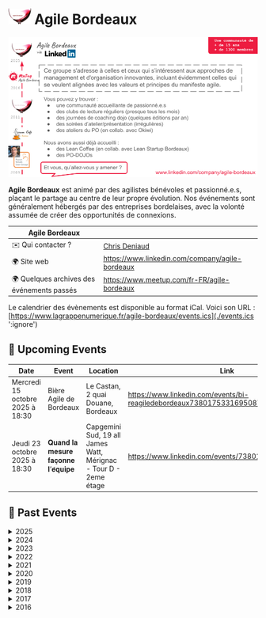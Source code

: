 # ![](./logo_agile_bordeaux_10.png) Agile Bordeaux 
![resume](./resume_agile_bordeaux.png)

**Agile Bordeaux** est animé par des agilistes bénévoles et passionné.e.s, plaçant le partage au centre de leur propre évolution.
Nos événements sont généralement hébergés par des entreprises bordelaises, avec la volonté assumée de créer des opportunités de connexions.
 

| Agile Bordeaux              |    |
| ------------------------------ | --- |
| ✉️ Qui contacter ?              | [Chris Deniaud](mailto:agilite@deniaud.eu) |
| 🌍 Site web                    | https://www.linkedin.com/company/agile-bordeaux |
| 🌍 Quelques archives des événements passés  | https://www.meetup.com/fr-FR/agile-bordeaux |

Le calendrier des évènements est disponible au format iCal.
Voici son URL : [https://www.lagrappenumerique.fr/agile-bordeaux/events.ics](./events.ics ':ignore')

<!-- EVENTS:START -->
## 📅 Upcoming Events

| Date | Event | Location | Link |
|------|--------|----------|------|
| Mercredi 15 octobre 2025 à 18:30 | Bière Agile de Bordeaux | Le Castan, 2 quai Douane, Bordeaux | https://www.linkedin.com/events/bi-reagiledebordeaux7380175331695087616/ |
| Jeudi 23 octobre 2025 à 18:30 | 𝐐𝐮𝐚𝐧𝐝 𝐥𝐚 𝐦𝐞𝐬𝐮𝐫𝐞 𝐟𝐚𝐜̧𝐨𝐧𝐧𝐞 𝐥’𝐞́𝐪𝐮𝐢𝐩𝐞 | Capgemini Sud, 19 all James Watt, Mérignac - Tour D - 2eme étage | https://www.linkedin.com/events/7380197152666333184/ |

## 📆 Past Events

<details>
<summary>2025</summary>

| Date | Event | Location | Link |
|------|--------|----------|------|
| Samedi 04 octobre 2025 à 10:00 | Club de lecture 25.5 - L’entreprise robuste | Le Node - Aquinum, 12 Rue des Faussets · Bordeaux | https://www.meetup.com/agile-bordeaux/events/308541210/ |
| Mercredi 17 septembre 2025 à 18:30 | La Bière Agile de Bordeaux | Le Cornichon - 1 Quai Richelieu, 33000 Bordeaux | https://www.linkedin.com/events/bi-reagilebordeaux7371811827380391936/ |
| Mardi 16 septembre 2025 à 18:30 | Soirée Serious Game | Capgemini, 19 All. James Watt · MERIGNAC - Bâtiment D - 2e étage | https://www.meetup.com/agile-bordeaux/events/309810368/ |
| Samedi 06 septembre 2025 à 10:00 | Club de lecture 25.4 - Les livres de l’été | Le Node - Aquinum, 12 Rue des Faussets · Bordeaux | https://www.meetup.com/agile-bordeaux/events/308541098/ |
| Samedi 14 juin 2025 à 10:00 | Club de lecture 25.3 - Ecotopia | Lieu-dit Jambriaud à Saint-Hilaire d'Estissac | https://www.meetup.com/agile-bordeaux/events/307181506/? |
| Samedi 05 avril 2025 à 10:00 | Club de lecture 25.2 - Petit manuel de résistance contemporaine | 12 Rue des Faussets, Bordeaux | https://www.meetup.com/agile-bordeaux/events/306121267/ |
| Jeudi 13 mars 2025 à 18:30 | Scrum ET Kanban - L’alliage résilient de l’amélioration continue de vos produits | 12 Rue des Faussets, Bordeaux | https://www.meetup.com/agile-bordeaux/events/305865751/ |
| Samedi 15 février 2025 à 09:00 | Coaching Dojo 25.1 | 13 Rue Archimède, Mérignac | https://www.meetup.com/agile-bordeaux/events/305095745/ |
| Samedi 08 février 2025 à 10:00 | Club de lecture 25.1 - Nexus | 12 Rue des Faussets, Bordeaux | https://www.meetup.com/agile-bordeaux/events/305223231/ |
</details>

<details>
<summary>2024</summary>

| Date | Event | Location | Link |
|------|--------|----------|------|
| Samedi 30 novembre 2024 à 10:00 | Club de lecture 24.8 - Une sacrée envie de foutre le bordel | 12 Rue des Faussets, Bordeaux | https://www.meetup.com/agile-bordeaux/events/303986394/ |
| Samedi 05 octobre 2024 à 10:00 | Club de lecture 24.7 - Dans le cerveau des champions | 12 Rue des Faussets, Bordeaux | https://www.meetup.com/agile-bordeaux/events/302002220/ |
| Samedi 07 septembre 2024 à 10:00 | Club de lecture 24.6 - Les livres de l’été | 12 Rue des Faussets, Bordeaux | https://www.meetup.com/agile-bordeaux/events/302002044/ |
| Samedi 29 juin 2024 à 09:00 | Coaching Dojo Juin | 44 Rue Lucien Faure, Bordeaux | https://www.meetup.com/agile-bordeaux/events/301323388/ |
| Samedi 15 juin 2024 à 10:00 | Club de lecture 24.5 - Pour en finir avec le machin | 12 Rue des Faussets, Bordeaux | https://www.meetup.com/agile-bordeaux/events/301013894/ |
| Mardi 07 mai 2024 à 19:00 | Atelier du PO #6 : Mission anti-sabotage | 10 Pl. Saint-Christoly, Bordeaux | https://www.meetup.com/agile-bordeaux/events/300755558/ |
| Samedi 04 mai 2024 à 10:00 | Club de lecture 24.4 - Changer d’altitude | 12 Rue des Faussets, Bordeaux | https://www.meetup.com/agile-bordeaux/events/299362757/ |
| Samedi 23 mars 2024 à 09:30 | Club de lecture 24.3 - La boîte à outils de la méthode OKR | Online | https://www.meetup.com/agile-bordeaux/events/298848223/ |
| Samedi 16 mars 2024 à 09:00 | Coaching Dojo Mars | 17 Quai Louis XVIII, Bordeaux | https://www.meetup.com/agile-bordeaux/events/299213788/ |
| Mercredi 13 mars 2024 à 19:00 | Atelier du PO #5 : Lean Coffee | 10 Pl. Saint-Christoly, Bordeaux | https://www.meetup.com/agile-bordeaux/events/299637290/ |
| Mardi 27 février 2024 à 19:00 | Agile Bordeaux 24.1 | 1 Av. Henri Becquerel, Mérignac | https://www.meetup.com/agile-bordeaux/events/298910561/ |
| Samedi 10 février 2024 à 10:00 | Club de lecture 24.2 - Agile conversations | 12 Rue des Faussets, Bordeaux | https://www.meetup.com/agile-bordeaux/events/297716202/ |
| Mercredi 31 janvier 2024 à 19:00 | Atelier du PO #4 : L'évolution du PO : du tacticien au stratège | Online | https://www.meetup.com/agile-bordeaux/events/298588040/ |
| Samedi 13 janvier 2024 à 10:00 | Club de lecture 24.1 - Les livres des vacances | 12 Rue des Faussets, Bordeaux | https://www.meetup.com/agile-bordeaux/events/295798791/ |
</details>

<details>
<summary>2023</summary>

| Date | Event | Location | Link |
|------|--------|----------|------|
| Mercredi 13 décembre 2023 à 19:00 | Atelier du PO #3 - Demoribo : l'art de la pratique de la démo agile | 10 Pl. Saint-Christoly, Bordeaux | https://www.meetup.com/agile-bordeaux/events/297759784/ |
| Samedi 18 novembre 2023 à 10:00 | Club de lecture 23.7 - Vivre avec son passé | 12 Rue des Faussets, Bordeaux | https://www.meetup.com/agile-bordeaux/events/296337309/ |
| Mercredi 15 novembre 2023 à 18:30 | Atelier du PO #2 - S'essayer à l'eXtreme quotation | 44 Rue Barreyre, Bordeaux | https://www.meetup.com/agile-bordeaux/events/297211586/ |
| Mardi 10 octobre 2023 à 19:00 | Atelier du PO #1 - Découvrir les bases de l'UX / UI | Place Saint Christoly, Bordeaux | https://www.meetup.com/agile-bordeaux/events/293450726/ |
| Samedi 23 septembre 2023 à 10:00 | Club de lecture 23.6 - Réparer les Histoires | 12 Rue des Faussets, Bordeaux | https://www.meetup.com/agile-bordeaux/events/294707236/ |
| Samedi 26 août 2023 à 10:00 | Club de lecture 23.5 - Les livres de l’été | 12 Rue des Faussets, Bordeaux | https://www.meetup.com/agile-bordeaux/events/294707074/ |
| Samedi 17 juin 2023 à 10:00 | Club de lecture 23.4 - La cinquième discipline | 12 Rue des Faussets, Bordeaux | https://www.meetup.com/agile-bordeaux/events/293404784/ |
| Samedi 22 avril 2023 à 10:00 | Club de lecture 23.3 - Moi, toi, nous, petit traité des influences réciproques | 12 Rue des Faussets, Bordeaux | https://www.meetup.com/agile-bordeaux/events/291918981/ |
| Samedi 25 février 2023 à 10:00 | Club de lecture 23.2 - Éloge de l'inattendu | 12 Rue des Faussets, Bordeaux | https://www.meetup.com/agile-bordeaux/events/291402181/ |
| Samedi 28 janvier 2023 à 10:00 | Club de lecture 23.1 - Ne coupez jamais la poire en deux | 12 Rue des Faussets, Bordeaux | https://www.meetup.com/agile-bordeaux/events/290269432/ |
</details>

<details>
<summary>2022</summary>

| Date | Event | Location | Link |
|------|--------|----------|------|
| Samedi 03 décembre 2022 à 10:00 | Club de lecture 22.6 - Théorie U, l'essentiel | 12 Rue des Faussets, Bordeaux | https://www.meetup.com/agile-bordeaux/events/288650730/ |
| Samedi 17 septembre 2022 à 10:00 | Club de lecture 22.5 - Coacher avec l’Appreciative Inquiry | 12 Rue des Faussets, Bordeaux | https://www.meetup.com/agile-bordeaux/events/286846272/ |
| Samedi 18 juin 2022 à 10:00 | Club de lecture 22.4 - Coacher les émotions | 12 Rue des Faussets, Bordeaux | https://www.meetup.com/agile-bordeaux/events/285883383/ |
| Mardi 14 juin 2022 à 18:30 | Découvrir le rôle de Product Owner par la pratique et en aidant les autres. | Online | https://www.meetup.com/agile-bordeaux/events/285783764/ |
| Samedi 07 mai 2022 à 10:00 | Club de lecture 22.3 - Optimisez votre équipe | 12 Rue des Faussets, Bordeaux | https://www.meetup.com/agile-bordeaux/events/284996319/ |
| Samedi 26 mars 2022 à 10:00 | Club de lecture 22.2 - Vous allez commettre une terrible erreur | 12 Rue des Faussets, Bordeaux | https://www.meetup.com/agile-bordeaux/events/283944840/ |
| Samedi 29 janvier 2022 à 10:00 | Club de lecture 22.1 - Team Topologies | 12 Rue des Faussets, Bordeaux | https://www.meetup.com/agile-bordeaux/events/282590209/ |
</details>

<details>
<summary>2021</summary>

| Date | Event | Location | Link |
|------|--------|----------|------|
| Samedi 20 novembre 2021 à 10:00 | Club de lecture 21.7 - Les vertus de l’échec | 12 Rue des Faussets, Bordeaux | https://www.meetup.com/agile-bordeaux/events/280890878/ |
| Samedi 18 septembre 2021 à 10:00 | Club de lecture 21.6 - Que faire des cons ? | 21 Rue Grateloup, Bordeaux | https://www.meetup.com/agile-bordeaux/events/278697415/ |
| Samedi 05 juin 2021 à 10:00 | Club de lecture 21.5 - La dynamique des groupes | 21 Rue Grateloup, Bordeaux | https://www.meetup.com/agile-bordeaux/events/278079384/ |
| Samedi 08 mai 2021 à 10:00 | Club de lecture 21.4 - Le thérapeute et le philosophe | 21 Rue Grateloup, Bordeaux | https://www.meetup.com/agile-bordeaux/events/277263118/ |
| Mardi 13 avril 2021 à 18:30 | Rupture Douce Saison 007 - Rétro-Confinement - Rencontre avec les auteurs | Online | https://www.meetup.com/agile-bordeaux/events/277286242/ |
| Samedi 20 mars 2021 à 10:00 | Club de lecture 21.3 - L'espèce fabulatrice | Online | https://www.meetup.com/agile-bordeaux/events/276525708/ |
| Samedi 20 février 2021 à 10:00 | Club de lecture 21.2 -  La logique de l'acouphène | Online | https://www.meetup.com/agile-bordeaux/events/275827555/ |
| Jeudi 04 février 2021 à 18:30 | Découvrir le rôle de Product Owner par la pratique et en aidant les autres. | Online | https://www.meetup.com/agile-bordeaux/events/275710937/ |
| Samedi 16 janvier 2021 à 10:00 | Club de lecture 21.1 - La posture juste | Online | https://www.meetup.com/agile-bordeaux/events/274884100/ |
</details>

<details>
<summary>2020</summary>

| Date | Event | Location | Link |
|------|--------|----------|------|
| Samedi 19 décembre 2020 à 10:00 | Club de lecture 20.6 - Ecoute, petit homme ! | Online | https://www.meetup.com/agile-bordeaux/events/274774397/ |
| Samedi 21 novembre 2020 à 10:00 | Club de lecture 20.5 - L'approche systémique | Online | https://www.meetup.com/agile-bordeaux/events/273366174/ |
| Samedi 12 septembre 2020 à 09:30 | Club de lecture 20.4 - Coacher avec l’approche narrative | 12 Rue des Faussets, Bordeaux | https://www.meetup.com/agile-bordeaux/events/272108470/ |
| Samedi 27 juin 2020 à 09:00 | Coaching Dojo 20.2 - Special Online | Online | https://www.meetup.com/agile-bordeaux/events/271203421/ |
| Samedi 06 juin 2020 à 09:30 | Club de lecture 20.3 - Notre corps ne ment jamais | Online | https://www.meetup.com/agile-bordeaux/events/270256889/ |
| Samedi 18 avril 2020 à 09:30 | Club de lecture 20.2 - La dynamique des équipes et l'intelligence collective | Online | https://www.meetup.com/agile-bordeaux/events/269028247/ |
| Samedi 22 février 2020 à 09:30 | Club de lecture 20.1 - Questionnez Mieux et Gagnez en Leadership | AQUINUM C/O Le Node - 12 rue des Faussets - 33000 Bordeaux, Bordeaux  | https://www.meetup.com/agile-bordeaux/events/266947585/ |
| Samedi 25 janvier 2020 à 09:00 | Coaching Dojo 20.1 | 11 Av. Henri Becquerel, Mérignac | https://www.meetup.com/agile-bordeaux/events/266214311/ |
</details>

<details>
<summary>2019</summary>

| Date | Event | Location | Link |
|------|--------|----------|------|
| Samedi 30 novembre 2019 à 09:30 | Club de lecture 19.5 - La spirale dynamique  | AQUINUM C/O Le Node - 12 rue des Faussets - 33000 Bordeaux, Bordeaux  | https://www.meetup.com/agile-bordeaux/events/265397378/ |
| Samedi 28 septembre 2019 à 09:30 | Club de lecture 19.4 - La nuit j’écrirai des soleils | AQUINUM C/O Le Node - 12 rue des Faussets - 33000 Bordeaux, Bordeaux  | https://www.meetup.com/agile-bordeaux/events/262665679/ |
| Samedi 14 septembre 2019 à 09:00 | Coaching Dojo 19.1 | 1 cours Xavier Arnozan, Bordeaux | https://www.meetup.com/agile-bordeaux/events/260531263/ |
| Samedi 15 juin 2019 à 09:30 | Club de lecture 19.3 - À nous la liberté | AQUINUM C/O Le Node - 12 rue des Faussets - 33000 Bordeaux, Bordeaux  | https://www.meetup.com/agile-bordeaux/events/258815870/ |
| Jeudi 06 juin 2019 à 18:45 | Agile Bordeaux 19.2 | 120 Quai de Bacalan, Bordeaux | https://www.meetup.com/agile-bordeaux/events/261328959/ |
| Samedi 23 mars 2019 à 09:30 | Club de lecture 19.2 - Découvrir un sens à sa vie  | AQUINUM C/O Le Node - 12 rue des Faussets - 33000 Bordeaux, Bordeaux  | https://www.meetup.com/agile-bordeaux/events/258813843/ |
| Samedi 02 février 2019 à 09:30 | Club de lecture 19.1 - Start With Why | AQUINUM C/O Le Node - 12 rue des Faussets - 33000 Bordeaux, Bordeaux  | https://www.meetup.com/agile-bordeaux/events/257027302/ |
| Jeudi 24 janvier 2019 à 19:00 | Agile Bordeaux 19.1 | 19 Allée James Watt, MERIGNAC | https://www.meetup.com/agile-bordeaux/events/257289336/ |
</details>

<details>
<summary>2018</summary>

| Date | Event | Location | Link |
|------|--------|----------|------|
| Vendredi 14 décembre 2018 à 09:00 | Lean Coffee @ CoolWorking | 9 rue de Condé, Bordeaux | https://www.meetup.com/agile-bordeaux/events/256836472/ |
| Samedi 01 décembre 2018 à 09:30 | Club de lecture 18.5 - Changing Your Team From The Inside | AQUINUM C/O Le Node - 12 rue des Faussets - 33000 Bordeaux, Bordeaux  | https://www.meetup.com/agile-bordeaux/events/255454948/ |
| Vendredi 19 octobre 2018 à 09:00 | Lean Coffee @ CoolWorking | 9 rue de Condé, Bordeaux | https://www.meetup.com/agile-bordeaux/events/255449522/ |
| Samedi 06 octobre 2018 à 09:30 | Club de lecture 18.4 - The Happiness Equation | AQUINUM C/O Le Node - 12 rue des Faussets - 33000 Bordeaux, Bordeaux  | https://www.meetup.com/agile-bordeaux/events/252773386/ |
| Samedi 15 septembre 2018 à 09:00 | Coaching Dojo 18.2 | Immeuble grand angle, 25 avenue Perie, Bruges | https://www.meetup.com/agile-bordeaux/events/251155460/ |
| Samedi 30 juin 2018 à 09:30 | Club de lecture 18.3 - Coaching Agile | AQUINUM C/O Le Node - 12 rue des Faussets - 33000 Bordeaux, Bordeaux  | https://www.meetup.com/agile-bordeaux/events/250678700/ |
| Samedi 28 avril 2018 à 09:30 | Club de lecture 18.2 | AQUINUM C/O Le Node - 12 rue des Faussets - 33000 Bordeaux, Bordeaux  | https://www.meetup.com/agile-bordeaux/events/249376904/ |
| Samedi 10 mars 2018 à 09:30 | Club de lecture 18.1 | AQUINUM C/O Le Node - 12 rue des Faussets - 33000 Bordeaux, Bordeaux  | https://www.meetup.com/agile-bordeaux/events/247286123/ |
| Samedi 03 mars 2018 à 09:00 | Coaching Dojo 18.1 | 28 Avenue Léonard de Vinci, Pessac | https://www.meetup.com/agile-bordeaux/events/246239159/ |
| Lundi 05 février 2018 à 19:00 | PODOJO Bordeaux #03 |  21 chemin du plantey, Gradignan | https://www.meetup.com/agile-bordeaux/events/246787523/ |
| Jeudi 25 janvier 2018 à 19:00 | Agile Bordeaux 18.1 | 23 avenue de Léonard de Vinci, PESSAC | https://www.meetup.com/agile-bordeaux/events/245813517/ |
</details>

<details>
<summary>2017</summary>

| Date | Event | Location | Link |
|------|--------|----------|------|
| Mercredi 08 novembre 2017 à 19:00 | Club de lecture de novembre | 4 Cours Pasteur, Bordeaux | https://www.meetup.com/agile-bordeaux/events/244046292/ |
| Jeudi 05 octobre 2017 à 19:00 | PODOJO Bordeaux #02 | 23 chemin de marticot, cestas | https://www.meetup.com/agile-bordeaux/events/242640113/ |
| Samedi 30 septembre 2017 à 09:00 | Coaching Dojo 17.3 | Immeuble grand angle, 25 avenue Perie, Bruges | https://www.meetup.com/agile-bordeaux/events/241093981/ |
| Mercredi 28 juin 2017 à 19:00 | Club de lecture de juin | 4 Cours Pasteur, Bordeaux | https://www.meetup.com/agile-bordeaux/events/240370727/ |
| Samedi 17 juin 2017 à 09:00 | Coaching Dojo 17.2 | Immeuble grand angle, 25 avenue Perie, Bruges | https://www.meetup.com/agile-bordeaux/events/237430705/ |
| Jeudi 01 juin 2017 à 19:00 | 1er PODOJO Bordeaux | 38B Allée de Mégévie, 33170 Gradignan, Gradignan | https://www.meetup.com/agile-bordeaux/events/239292968/ |
| Jeudi 06 avril 2017 à 19:00 | Agile Bordeaux 17.1 | 27 Avenue de la Poterie, Gradignan | https://www.meetup.com/agile-bordeaux/events/238642143/ |
| Mardi 04 avril 2017 à 19:00 | Club de lecture d'Avril | 14 Bis Rue Duffour Dubergier, Bordeaux, Bordeaux | https://www.meetup.com/agile-bordeaux/events/237956575/ |
| Samedi 18 février 2017 à 10:00 | Club de lecture de Février | 14 Bis Rue Duffour Dubergier, Bordeaux, Bordeaux | https://www.meetup.com/agile-bordeaux/events/236603347/ |
| Samedi 14 janvier 2017 à 09:00 | Coaching Dojo 17.1 | 13 Avenue Neil Armstrong, 33700 Mérignac, Bordeaux | https://www.meetup.com/agile-bordeaux/events/235134649/ |
</details>

<details>
<summary>2016</summary>

| Date | Event | Location | Link |
|------|--------|----------|------|
| Samedi 17 décembre 2016 à 09:30 | Club de lecture de Décembre | 14 Bis Rue Duffour Dubergier, Bordeaux | https://www.meetup.com/agile-bordeaux/events/235327204/ |
| Jeudi 08 décembre 2016 à 19:00 | Agile Bordeaux 16.3 | 38B Allée Megevie, gradignan | https://www.meetup.com/agile-bordeaux/events/235472479/ |
| Lundi 17 octobre 2016 à 19:00 | (Lean) Startup (Agile) night - inscription sur le groupe Lean Startup Bordeaux | 26 rue Esprit des Lois, Bordeaux | https://www.meetup.com/agile-bordeaux/events/234663839/ |
| Samedi 15 octobre 2016 à 09:30 | Club de lecture | 14 Bis Rue Duffour Dubergier, Bordeaux | https://www.meetup.com/agile-bordeaux/events/234571728/ |
| Samedi 30 avril 2016 à 09:30 | Coaching Dojo 16.2 | Avenue René Cassin, MERIGNAC | https://www.meetup.com/agile-bordeaux/events/228982013/ |
| Samedi 02 avril 2016 à 09:30 | Club de Lecture | 4 Cours Pasteur, Bordeaux | https://www.meetup.com/agile-bordeaux/events/228153250/ |
| Mardi 29 mars 2016 à 18:30 | Agile Bordeaux 16.2 | 140, avenue du 11 Novembre, Blanquefort | https://www.meetup.com/agile-bordeaux/events/228059408/ |
| Samedi 30 janvier 2016 à 09:30 | Coaching Dojo 16.1 | Avenue René Cassin, MERIGNAC | https://www.meetup.com/agile-bordeaux/events/227883030/ |
| Samedi 16 janvier 2016 à 09:30 | Club de Lecture "What's Next?" | 4 Cours Pasteur, Bordeaux | https://www.meetup.com/agile-bordeaux/events/227364116/ |
| Mardi 12 janvier 2016 à 18:30 | Agile Bordeaux 16.1 (ce qui était le ScrumWine) | 18 rue Sainte Colombe, Bordeaux | https://www.meetup.com/agile-bordeaux/events/227009931/ |
</details>
<!-- EVENTS:END -->
